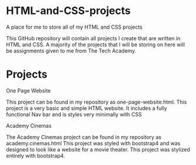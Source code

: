 # HTML-and-CSS-projects
A place for me to store all of my HTML and CSS projects

This GitHub repository will contain all projects I create that are written in HTML and CSS. A majority of the projects that I will be storing on here will be assignments given to me from The Tech Academy.

# Projects
One Page Website

This project can be found in my repository as one-page-website.html. This project is a very basic and simple HTML website. It includes a fully functional Nav bar 
and is styles very minimally with CSS

Academy Cinemas

The Academy Cinemas project can be found in my repository as academy.cinemas.html
This project was styled with bootstrap4 and was designed to look like a website for a movie theater. This project was stylized entirely with bootstrap4.


